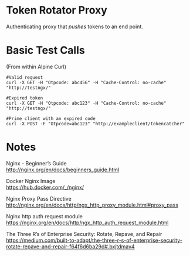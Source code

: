 # Token Rotator Proxy
Authenticating proxy that *pushes* tokens to an end point.  

# Basic Test Calls  
(From within Alpine Curl)  
    
    #Valid request
    curl -X GET -H "Otpcode: abc456" -H "Cache-Control: no-cache" "http://testngx/"
    
    #Expired token
    curl -X GET -H "Otpcode: abc123" -H "Cache-Control: no-cache" "http://testngx/" 
    
    #Prime client with an expired code
    curl -X POST -F "Otpcode=abc123" "http://exampleclient/tokencatcher"
    
# Notes  
Nginx - Beginner’s Guide  
http://nginx.org/en/docs/beginners_guide.html  
  
Docker Nginx Image  
https://hub.docker.com/_/nginx/  
  
Nginx Proxy Pass Directive  
http://nginx.org/en/docs/http/ngx_http_proxy_module.html#proxy_pass  
  
Nginx http auth request module  
https://nginx.org/en/docs/http/ngx_http_auth_request_module.html  
  
The Three R’s of Enterprise Security: Rotate, Repave, and Repair  
https://medium.com/built-to-adapt/the-three-r-s-of-enterprise-security-rotate-repave-and-repair-f64f6d6ba29d#.bxjtdmav4  


